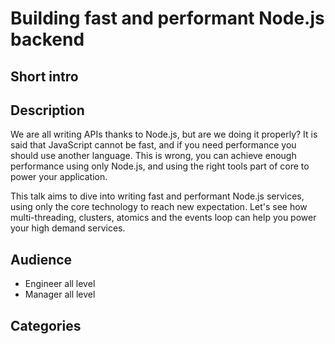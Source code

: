 # Building fast and performant Node.js backend

## Short intro



## Description

We are all writing APIs thanks to Node.js, but are we doing it properly? It is said that JavaScript cannot be fast, and if you need performance you should use another language. This is wrong, you can achieve enough performance using only Node.js, and using the right tools part of core to power your application.

This talk aims to dive into writing fast and performant Node.js services, using only the core technology to reach new expectation. Let's see how multi-threading, clusters, atomics and the events loop can help you power your high demand services.

## Audience

- Engineer all level
- Manager all level

## Categories